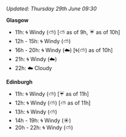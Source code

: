 *Updated: Thursday 29th June 09:30*

**Glasgow**

* 11h: :cyclone: Windy (:partly_sunny:) [:partly_sunny: as of 9h, :umbrella: as of 10h]
* 12h - 15h: :cyclone: Windy (:partly_sunny:)
* 16h - 20h: :cyclone: Windy (:cloud:) [:cyclone:(:partly_sunny:) as of 10h]
* 21h: :cyclone: Windy (:cloud:)
* 22h: :cloud: Cloudy

**Edinburgh**

* 11h: :cyclone: Windy (:partly_sunny:) [:umbrella: as of 11h]
* 12h: :cyclone: Windy (:partly_sunny:) [:partly_sunny: as of 11h]
* 13h: :cyclone: Windy (:partly_sunny:)
* 14h - 19h: :cyclone: Windy (:sunny:)
* 20h - 22h: :cyclone: Windy (:partly_sunny:)
